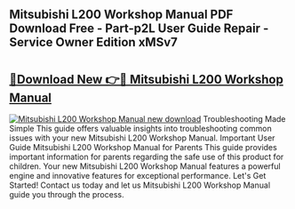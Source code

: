 ## Mitsubishi L200 Workshop Manual PDF Download Free - Part-p2L User Guide Repair - Service Owner Edition xMSv7

# <h2><a href="http://cf25317.oget.top/?id=Mitsubishi+L200+Workshop+Manual">🔗Download New 👉🔴 Mitsubishi L200 Workshop Manual</a></h2>

[![Mitsubishi L200 Workshop Manual new download](https://i.imgur.com/5g1atiW.png)](http://cf25317.oget.top/?id=Mitsubishi+L200+Workshop+Manual)
Troubleshooting Made Simple This guide offers valuable insights into troubleshooting common issues with your new Mitsubishi L200 Workshop Manual. Important User Guide Mitsubishi L200 Workshop Manual for Parents This guide provides important information for parents regarding the safe use of this product for children. Your new Mitsubishi L200 Workshop Manual features a powerful engine and innovative features for exceptional performance. Let's Get Started! Contact us today and let us Mitsubishi L200 Workshop Manual guide you through the process.
